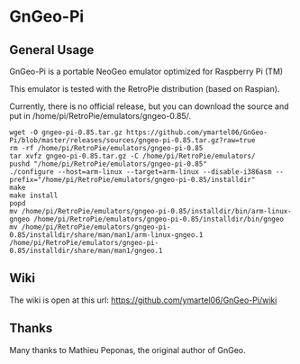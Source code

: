 GnGeo-Pi
==============

General Usage
-------------

GnGeo-Pi is a portable NeoGeo emulator optimized for Raspberry Pi (TM)

This emulator is tested with the RetroPie distribution (based on Raspian).

Currently, there is no official release, but you can download the source and put in /home/pi/RetroPie/emulators/gngeo-0.85/.


```shell
wget -O gngeo-pi-0.85.tar.gz https://github.com/ymartel06/GnGeo-Pi/blob/master/releases/sources/gngeo-pi-0.85.tar.gz?raw=true
rm -rf /home/pi/RetroPie/emulators/gngeo-pi-0.85
tar xvfz gngeo-pi-0.85.tar.gz -C /home/pi/RetroPie/emulators/
pushd "/home/pi/RetroPie/emulators/gngeo-pi-0.85"
./configure --host=arm-linux --target=arm-linux --disable-i386asm --prefix="/home/pi/RetroPie/emulators/gngeo-pi-0.85/installdir"
make
make install
popd
mv /home/pi/RetroPie/emulators/gngeo-pi-0.85/installdir/bin/arm-linux-gngeo /home/pi/RetroPie/emulators/gngeo-pi-0.85/installdir/bin/gngeo
mv /home/pi/RetroPie/emulators/gngeo-pi-0.85/installdir/share/man/man1/arm-linux-gngeo.1 /home/pi/RetroPie/emulators/gngeo-pi-0.85/installdir/share/man/man1/gngeo.1
```

Wiki
----

The wiki is open at this url: https://github.com/ymartel06/GnGeo-Pi/wiki

Thanks
------

Many thanks to Mathieu Peponas, the original author of GnGeo.
